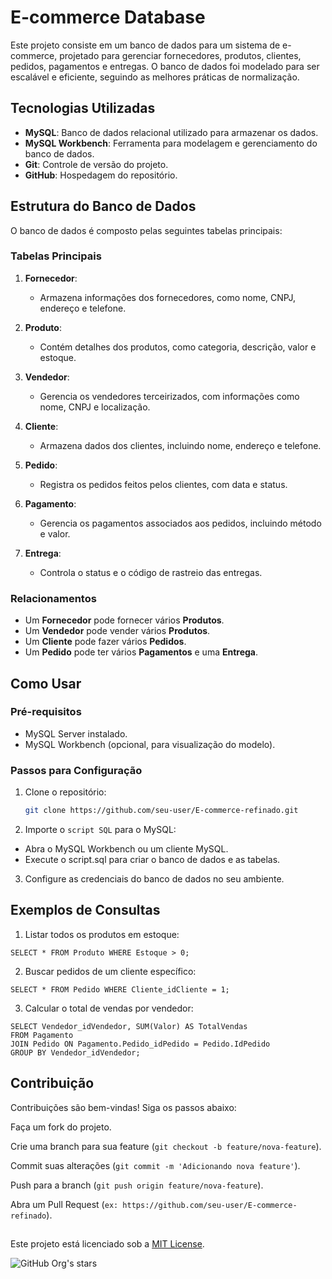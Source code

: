 # E-commerce Database

Este projeto consiste em um banco de dados para um sistema de e-commerce, projetado para gerenciar fornecedores, produtos, clientes, pedidos, pagamentos e entregas. O banco de dados foi modelado para ser escalável e eficiente, seguindo as melhores práticas de normalização.

## Tecnologias Utilizadas

- **MySQL**: Banco de dados relacional utilizado para armazenar os dados.
- **MySQL Workbench**: Ferramenta para modelagem e gerenciamento do banco de dados.
- **Git**: Controle de versão do projeto.
- **GitHub**: Hospedagem do repositório.

## Estrutura do Banco de Dados

O banco de dados é composto pelas seguintes tabelas principais:

### Tabelas Principais

1. **Fornecedor**:
   - Armazena informações dos fornecedores, como nome, CNPJ, endereço e telefone.

2. **Produto**:
   - Contém detalhes dos produtos, como categoria, descrição, valor e estoque.

3. **Vendedor**:
   - Gerencia os vendedores terceirizados, com informações como nome, CNPJ e localização.

4. **Cliente**:
   - Armazena dados dos clientes, incluindo nome, endereço e telefone.

5. **Pedido**:
   - Registra os pedidos feitos pelos clientes, com data e status.

6. **Pagamento**:
   - Gerencia os pagamentos associados aos pedidos, incluindo método e valor.

7. **Entrega**:
   - Controla o status e o código de rastreio das entregas.

### Relacionamentos

- Um **Fornecedor** pode fornecer vários **Produtos**.
- Um **Vendedor** pode vender vários **Produtos**.
- Um **Cliente** pode fazer vários **Pedidos**.
- Um **Pedido** pode ter vários **Pagamentos** e uma **Entrega**.

## Como Usar

### Pré-requisitos

- MySQL Server instalado.
- MySQL Workbench (opcional, para visualização do modelo).

### Passos para Configuração

1. Clone o repositório:
   ```bash
   git clone https://github.com/seu-user/E-commerce-refinado.git

2. Importe o ```script SQL``` para o MySQL:
  - Abra o MySQL Workbench ou um cliente MySQL.
  - Execute o script.sql para criar o banco de dados e as tabelas.
3. Configure as credenciais do banco de dados no seu ambiente.

## Exemplos de Consultas

1. Listar todos os produtos em estoque:
```
SELECT * FROM Produto WHERE Estoque > 0;

```

2. Buscar pedidos de um cliente específico:
```
SELECT * FROM Pedido WHERE Cliente_idCliente = 1;
```
3. Calcular o total de vendas por vendedor:
```
SELECT Vendedor_idVendedor, SUM(Valor) AS TotalVendas
FROM Pagamento
JOIN Pedido ON Pagamento.Pedido_idPedido = Pedido.IdPedido
GROUP BY Vendedor_idVendedor;
```

## Contribuição

Contribuições são bem-vindas! Siga os passos abaixo:

Faça um fork do projeto.

Crie uma branch para sua feature (```git checkout -b feature/nova-feature```).

Commit suas alterações (```git commit -m 'Adicionando nova feature'```).

Push para a branch (```git push origin feature/nova-feature```).

Abra um Pull Request (```ex: https://github.com/seu-user/E-commerce-refinado```).

##

Este projeto está licenciado sob a [MIT License](LICENSE).


![GitHub Org's stars](https://img.shields.io/github/stars/julianamaula?style=social)



   
